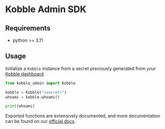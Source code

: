# Kobble Admin SDK

## Requirements

- python >= 3.11

## Usage

Initialize a `Kobble` instance from a secret previously generated from your [Kobble dashboard](https://app.kobble.io/p/sdk/secrets).

```py
from kobble_admin import Kobble

kobble = Kobble("<secret>")
whoami = kobble.whoami()

print(whoami)
```

Exported functions are extensively documented, and more documentation can be found on our [official docs](https://docs.kobble.io).
